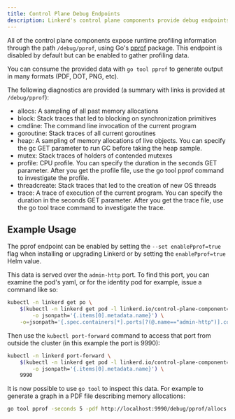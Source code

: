 ```yaml
---
title: Control Plane Debug Endpoints
description: Linkerd's control plane components provide debug endpoints.
---
```


All of the control plane components expose runtime profiling information through
the path `/debug/pprof`, using Go's
[pprof](https://golang.org/pkg/net/http/pprof/) package. This endpoint is
disabled by default but can be enabled to gather profiling data.

You can consume the provided data with `go tool pprof` to generate output in
many formats (PDF, DOT, PNG, etc).

The following diagnostics are provided (a summary with links is provided at
`/debug/pprof`):

- allocs: A sampling of all past memory allocations
- block: Stack traces that led to blocking on synchronization primitives
- cmdline: The command line invocation of the current program
- goroutine: Stack traces of all current goroutines
- heap: A sampling of memory allocations of live objects. You can specify the gc
  GET parameter to run GC before taking the heap sample.
- mutex: Stack traces of holders of contended mutexes
- profile: CPU profile. You can specify the duration in the seconds GET
  parameter. After you get the profile file, use the go tool pprof command to
  investigate the profile.
- threadcreate: Stack traces that led to the creation of new OS threads
- trace: A trace of execution of the current program. You can specify the
  duration in the seconds GET parameter. After you get the trace file, use the
  go tool trace command to investigate the trace.

## Example Usage

The pprof endpoint can be enabled by setting the `--set enablePprof=true` flag
when installing or upgrading Linkerd or by setting the `enablePprof=true` Helm
value.

This data is served over the `admin-http` port.
To find this port, you can examine the pod's yaml, or for the identity pod for
example, issue a command like so:

```bash
kubectl -n linkerd get po \
    $(kubectl -n linkerd get pod -l linkerd.io/control-plane-component=identity \
        -o jsonpath='{.items[0].metadata.name}') \
    -o=jsonpath='{.spec.containers[*].ports[?(@.name=="admin-http")].containerPort}'
```

Then use the `kubectl port-forward` command to access that port from outside
the cluster (in this example the port is 9990):

```bash
kubectl -n linkerd port-forward \
    $(kubectl -n linkerd get pod -l linkerd.io/control-plane-component=identity \
        -o jsonpath='{.items[0].metadata.name}') \
    9990
```

It is now possible to use `go tool` to inspect this data. For example to
generate a graph in a PDF file describing memory allocations:

```bash
go tool pprof -seconds 5 -pdf http://localhost:9990/debug/pprof/allocs
```
